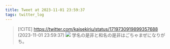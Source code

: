 ```yaml
---
title: Tweet at 2023-11-01 23:59:37
tags: twitter_log
---
```


> [!CITE] https://twitter.com/kaisekiriu/status/1719730919899357688 (2023-11-01 23:59:37)
> ![](https://twitter.com/kaisekiriu/status/1719730919899357688)
> 学名の是非と和名の是非はごちゃまぜになりがち。
